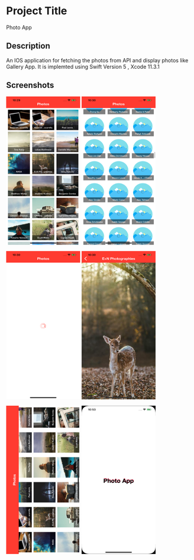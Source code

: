 # Project Title

Photo App

## Description


An IOS application for fetching the photos from API and display photos like Gallery App. It is implemted using Swift Version 5 , Xcode 11.3.1

## Screenshots

<img src="/Sreenshots/1.png" width="200" height="400">    <img src="/Sreenshots/2.png" width="200" height="400">

<img src="/Sreenshots/3.png" width="200" height="400">    <img src="/Sreenshots/4.png" width="200" height="400">

<img src="/Sreenshots/5.png" width="200" height="400">    <img src="/Sreenshots/6.png" width="200" height="400">
